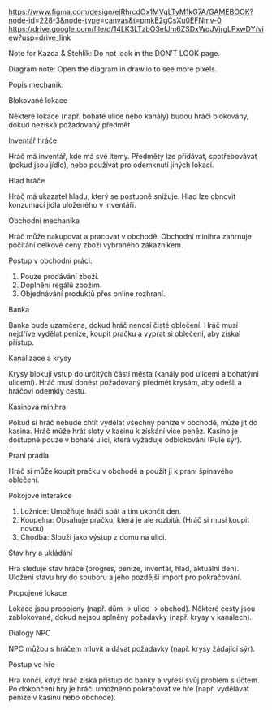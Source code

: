 https://www.figma.com/design/ejRhrcdOx1MVqLTyM1kG7A/GAMEBOOK?node-id=228-3&node-type=canvas&t=pmkE2gCsXu0EFNmv-0
https://drive.google.com/file/d/14LK3LTzbO3efJm6ZSDxWqJVjrgLPxwDY/view?usp=drive_link

Note for Kazda & Stehlík:
Do not look in the DON'T LOOK page.

Diagram note:
Open the diagram in draw.io to see more pixels.

Popis mechanik:



Blokované lokace

Některé lokace (např. bohaté ulice nebo kanály) budou hráči blokovány, dokud nezíská požadovaný předmět


Inventář hráče

Hráč má inventář, kde má své itemy. Předměty lze přidávat, spotřebovávat (pokud jsou jídlo), nebo používat pro odemknutí jiných lokací.


Hlad hráče

Hráč má ukazatel hladu, který se postupně snižuje. Hlad lze obnovit konzumací jídla uloženého v inventáři.


Obchodní mechanika

Hráč může nakupovat a pracovat v obchodě. Obchodní minihra zahrnuje počítání celkové ceny zboží vybraného zákazníkem. 

Postup v obchodní práci:
1) Pouze prodávání zboží.
2) Doplnění regálů zbožím.
3) Objednávání produktů přes online rozhraní.


Banka

Banka bude uzamčena, dokud hráč nenosí čisté oblečení. Hráč musí nejdříve vydělat peníze, koupit pračku a vyprat si oblečení, aby získal přístup.


Kanalizace a krysy

Krysy blokují vstup do určitých částí města (kanály pod ulicemi a bohatými ulicemi). Hráč musí donést požadovaný předmět krysám, aby odešli a hráčovi odemkly cestu.


Kasinová minihra

Pokud si hráč nebude chtít vydělat všechny peníze v obchodě, může jít do kasina. Hráč může hrát sloty v kasinu k získání více peněz. Kasino je dostupné pouze v bohaté ulici, která vyžaduje odblokování (Pule sýr).


Praní prádla

Hráč si může koupit pračku v obchodě a použít ji k praní špinavého oblečení.


Pokojové interakce

1) Ložnice: Umožňuje hráči spát a tím ukončit den.
2) Koupelna: Obsahuje pračku, která je ale rozbitá. (Hráč si musí koupit novou)
3) Chodba: Slouží jako výstup z domu na ulici.


Stav hry a ukládání

Hra sleduje stav hráče (progres, peníze, inventář, hlad, aktuální den). Uložení stavu hry do souboru a jeho pozdější import pro pokračování.


Propojené lokace

Lokace jsou propojeny (např. dům → ulice → obchod). Některé cesty jsou zablokované, dokud nejsou splněny požadavky (např. krysy v kanálech).


Dialogy NPC

NPC můžou s hráčem mluvit a dávat požadavky (např. krysy žádající sýr).


Postup ve hře

Hra končí, když hráč získá přístup do banky a vyřeší svůj problém s účtem. Po dokončení hry je hráči umožněno pokračovat ve hře (např. vydělávat peníze v kasinu nebo obchodě).

